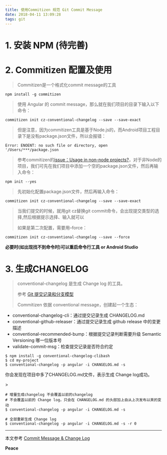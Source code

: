 ```yaml
---
title: 使用Commitizen 规范 Git Commit Message
date: 2018-04-11 13:09:28
tags: git
---
```


# 1. 安装 NPM (待完善)

# 2. Commitizen 配置及使用

> Commitizen是一个格式化commit message的工具

```
npm install -g commitizen
```

> 使用 Angular 的 commit message，那么就在我们项目的目录下输入以下命令：

```
commitizen init cz-conventional-changelog --save --save-exact
```

> 但是注意，因为commitizen工具是基于Node.js的，而Android项目工程目录下是没有package.json文件，所以会报错：

```
Error: ENOENT: no such file or directory, open '/Users/***/package.json
```

> 参考commitizen的[issue：Usage in non-node projects?](https://github.com/commitizen/cz-cli/issues/102)，对于非Node的项目，我们可先在我们项目中添加一个空的package.json文件，然后再输入命令：

```
npm init --yes
```

> 先初始化配置package.json文件，然后再输入命令：

```
commitizen init cz-conventional-changelog --save --save-exact
```

> 当我们提交的时候，就用git cz替换git commit命令，会出现提交类型的选择,然后根据提示选择、输入就可以
>
> 如果是第二次配置，需要用–force：

```
commitizen init cz-conventional-changelog --save --force
```

**必要时(如出现找不到命令时)可以重启命令行工具 or Android Studio**

# 3. 生成CHANGELOG

> conventional-changelog 是生成 Change log 的工具。
>
> 参考 [Git 提交记录和分支模型](https://cattail.me/tech/2016/06/06/git-commit-message-and-branching-model.html)
>
> Commitizen 依据 conventional message，创建起一个生态：

- conventional-changelog-cli：通过提交记录生成 CHANGELOG.md
- conventional-github-releaser：通过提交记录生成 github release 中的变更描述
- conventional-recommended-bump：根据提交记录判断需要升级 Semantic Versioning 哪一位版本号
- validate-commit-msg：检查提交记录是否符合约定

```
$ npm install -g conventional-changelog-clibash
$ cd my-project
$ conventional-changelog -p angular -i CHANGELOG.md -s
```

你会发现在项目中多了CHANGELOG.md文件，表示生成 Change log成功。

\>

```
# 增量生成changelog 不会覆盖以前的changelog
# 不会覆盖以前的 Change log，只会在 CHANGELOG.md 的头部加上自从上次发布以来的变动
$ conventional-changelog -p angular -i CHANGELOG.md -s
```



```
# 全部重新生成 Change log
$ conventional-changelog -p angular -i CHANGELOG.md -s -r 0
```

------

本文参考 [Commit Message & Change Log](https://www.jianshu.com/p/00c9ec4e552e)

**Peace**